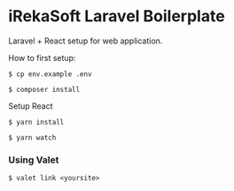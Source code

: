 # iRekaSoft Laravel Boilerplate

Laravel + React setup for web application.

How to first setup:

`$ cp env.example .env`

`$ composer install`

Setup React

`$ yarn install`

`$ yarn watch`


### Using Valet 

`$ valet link <yoursite>`

